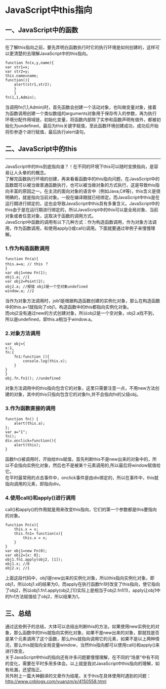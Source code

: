 # JavaScript中this指向   
## 一、JavaScript中的函数  
---  
在了解this指向之前，要先弄明白函数执行时它的执行环境是如何创建的，这样可以更清楚的去理解JavaScript中的this指向。  


	function fn(x,y,name){  
	var str1=x;  
	var str2=y;  
	this.name=name;  
	function(){  
		alert(str1,str2);  
		}  
		}  
	fn(1,1,Admin);  
	

当调用fn(1,1,Admin)时，首先函数会创建一个活动对象，也叫做变量对象，接着为函数调用创建一个类似数组的arguments对象用于保存传入的参数，再为执行环境分配作用域链，初始化变量，将函数内部除了实参和函数声明有值外，都被初始化为undefined，最后为this关键字赋值，至此函数环境创建成功，成功后开始将形参逐个进行赋值，最后执行alert语句。  
## 二、JavaScript中的this  
---  
JavaScript中的this到底指向谁？！在不同的环境下this可以随时变换指向，是容易让人头晕的的概念。  
了解完函数执行环境的创建，再来看看函数中的this指向问题，在JavaScript中的函数既可以被当做普通函数执行，也可以被当做对象的方式执行，这是导致this指向丰富的原因之一。在主流的面向对象的语言中（例如Java,C#等)，this含义是很明确的，就是指向当前对象。一般在编译期就已经绑定。而JavaScript中this是在运行期进行绑定的，这也会导致JavaScript中this具有多重含义。JavaScript中的this由于是在运行期进行绑定的，所以JavaScript中的this可以是全局对象、当前对象或者任意对象，这取决于函数的调用方式。  
JavaScript中函数的调用有以下几种方式：作为构造函数调用，作为对象方法调用，作为函数调用，和使用apply()或call()调用。下面就要通过举例子来慢慢理解。  
### 1.作为构造函数调用  


	function Fn(a){  
	this.a=a; // this ？  
	}  
	var obj1=new Fn(1);  
	obj1.a; //1  
	var obj2=Point(2);  
	obj2.a; //报错 obj2是一个空对象undefined  
	window.a; //2  
	
	
当作为对象方法调用时，job1是根据构造函数创建的实例化对象，那么在构造函数中的this.a=1就指向了obj1，构造函数中的this都指向实例化对象。  
而obj2没有通过new的方式创建对象，所以obj2是一个空对象，obj2.a找不到，所以是undefined，即this.a相当于window.a。  
### 2.对象方法调用  

	
	var obj={  
	x:1,  
	fn:{  
		fn1:function (){  
			console.log(this.x);
    	}
    }  
    }  
    obj.fn.fn1(); //undefined  
    
    
对象方法调用中的this指向包含它的对象，这里只需要注意一点，不用new方法创建的对象，其中的this只指向包含它的对象fn,并不会指向fn的父级obj。  
### 3.作为函数直接的调用  


	function fn() {  
		alert(this.a);  
	};  
	var a="1";  
	fn();  
	div.onclick=function(){  
		alert(this);  
	}  
	
	
函数fn()被调用时，开始给this赋值，首先判断this不是new出来的对象中的，所以不会指向实例化对象，然后也不是被某个元素调用的,所以最后将window赋值给它。  
在平时最常用的点击事件中，onclick事件是由div绑定的，所以在事件中，this就指向调用的元素，即指向div。  
### 4.使用call()和apply()进行调用  
call()和apply()的作用就是用来改变this指向，它们的第一个参数都是this要指向的对象。  
	
	
	function Fn(x){  
		this.x = x;  
		this.fn1= function(x){  
			this.x = x;  
		}  
	}  
	var obj1=new Fn(0);  
	var obj2={x: 0};  
	obj1.fn1.apply(obj2, [1]);  
	obj1.x; //0  
	obj2.x; //1  
	
	
上面这段代码中，obj1是new出来的实例化对象，所以this指向实例化对象，即obj1，所以obj1.x的结果为0，而apply在执行函数fn1时改变了this指向，使它指向了obj2，所以obj1.fn1.apply(obj2,[1])实际上是相当于obj2.fn1(1)，apply让obj1中的fn1方法赋值给了obj2，所以结果为1。  
## 三、总结  
通过这些例子的总结，大体可以总结出判断this的方法，如果使用new实例化的对象，那么函数中的this就指向实例化对象，如果不是new出来的对象，那就找是否是某个元素调用了这个函数，那么this就指向调用它的元素，如果不是以上两种情况，那么this就指向全局变量window，当然this指向都可以使用call()和apply()来进行改变。  
关于JavaScript中this的指向还有许多问题要慢慢理解，在不同的“场景”中有不同的变化，需要在平时多用多体会。以上就是我对JavaScript中this指向的理解，如有纰漏，还望指正。  
另外附上一篇大神翻译的文章作为结尾，关于this在具体使用时遇到的问题：  
http://www.cnblogs.com/yuanzm/p/4150558.html 
